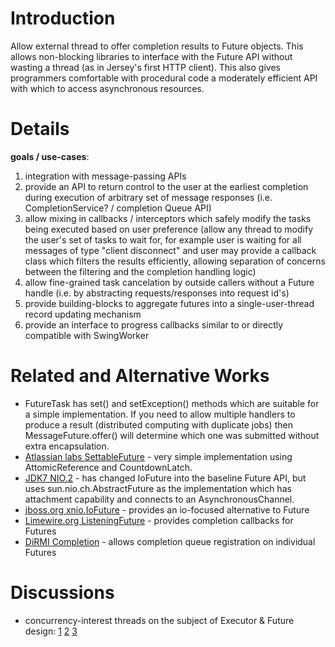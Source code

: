 # Introduction #

Allow external thread to offer completion results to Future objects. This allows non-blocking libraries to interface with the Future API without wasting a thread (as in Jersey's first HTTP client). This also gives programmers comfortable with procedural code a moderately efficient API with which to access asynchronous resources.

# Details #

**goals / use-cases**:

  1. integration with message-passing APIs
  1. provide an API to return control to the user at the earliest completion during execution of arbitrary set of message responses (i.e. CompletionService? / completion Queue API)
  1. allow mixing in callbacks / interceptors which safely modify the tasks being executed based on user preference (allow any thread to modify the user's set of tasks to wait for, for example user is waiting for all messages of type "client disconnect" and user may provide a callback class which filters the results efficiently, allowing separation of concerns between the filtering and the completion handling logic)
  1. allow fine-grained task cancelation by outside callers without a Future handle (i.e. by abstracting requests/responses into request id's)
  1. provide building-blocks to aggregate futures into a single-user-thread record updating mechanism
  1. provide an interface to progress callbacks similar to or directly compatible with SwingWorker

# Related and Alternative Works #

  * FutureTask has set() and setException() methods which are suitable for a simple implementation. If you need to allow multiple handlers to produce a result (distributed computing with duplicate jobs) then MessageFuture.offer() will determine which one was submitted without extra encapsulation.
  * [Atlassian labs SettableFuture](http://labs.atlassian.com/source/browse/CONCURRENT/trunk/src/main/java/com/atlassian/util/concurrent/SettableFuture.java) - very simple implementation using AttomicReference and CountdownLatch.
  * [JDK7 NIO.2](https://jdk7.dev.java.net/) - has changed IoFuture into the baseline Future API, but uses sun.nio.ch.AbstractFuture as the implementation which has attachment capability and connects to an AsynchronousChannel.
  * [jboss.org xnio.IoFuture](http://docs.jboss.org/xnio/latest/api/index.html?org/jboss/xnio/IoFuture.html) - provides an io-focused alternative to Future
  * [Limewire.org ListeningFuture](https://www.limewire.org/fisheye/browse/limecvs/components/common/src/main/java/org/limewire/concurrent) - provides completion callbacks for Futures
  * [DiRMI Completion](https://dirmi.dev.java.net/nonav/javadoc/org/cojen/dirmi/Completion.html) - allows completion queue registration on individual Futures

# Discussions #
  * concurrency-interest threads on the subject of Executor & Future design: [1](http://cs.oswego.edu/pipermail/concurrency-interest/2009-April/005971.html) [2](http://cs.oswego.edu/pipermail/concurrency-interest/2007-December/004693.html) [3](http://cs.oswego.edu/pipermail/concurrency-interest/2009-May/006117.html)
